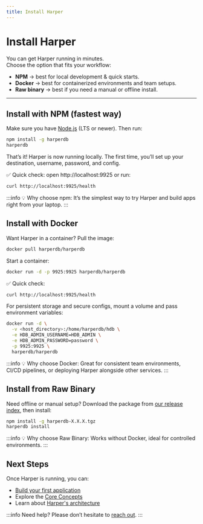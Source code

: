 ```yaml
---
title: Install Harper
---
```


# Install Harper

You can get Harper running in minutes.  
Choose the option that fits your workflow:  

- **NPM** → best for local development & quick starts.  
- **Docker** → best for containerized environments and team setups.  
- **Raw binary** → best if you need a manual or offline install.  

---

## Install with NPM (fastest way)

Make sure you have [Node.js](https://nodejs.org/) (LTS or newer). Then run:

```bash
npm install -g harperdb
harperdb
```

That’s it! Harper is now running locally.
The first time, you’ll set up your destination, username, password, and config.

✅ Quick check: open http://localhost:9925 or run:
```bash
curl http://localhost:9925/health
```
:::info
💡 Why choose npm: It’s the simplest way to try Harper and build apps right from your laptop.
:::

## Install with Docker
Want Harper in a container? Pull the image:

```bash
docker pull harperdb/harperdb
```

Start a container:

```bash
docker run -d -p 9925:9925 harperdb/harperdb
```

✅ Quick check:
```bash
curl http://localhost:9925/health
```

For persistent storage and secure configs, mount a volume and pass environment variables:
```bash
docker run -d \
  -v <host_directory>:/home/harperdb/hdb \
  -e HDB_ADMIN_USERNAME=HDB_ADMIN \
  -e HDB_ADMIN_PASSWORD=password \
  -p 9925:9925 \
  harperdb/harperdb
```

:::info
💡 Why choose Docker: Great for consistent team environments, CI/CD pipelines, or deploying Harper alongside other services.
:::

## Install from Raw Binary
Need offline or manual setup? Download the package from [our release index](https://products-harperdb-io.s3.us-east-2.amazonaws.com/index.html), then install:

```bash
npm install -g harperdb-X.X.X.tgz
harperdb install
```

:::info
💡 Why choose Raw Binary: Works without Docker, ideal for controlled environments.
:::

## Next Steps
Once Harper is running, you can:
- [Build your first application](../getting-started/quickstart.md)
- Explore the [Core Concepts](../foundations/core-concepts.md)
- Learn about [Harper's architecture](../foundations/harper-architecture.md)

:::info
Need help? Please don’t hesitate to [reach out](https://www.harpersystems.dev/contact).
:::